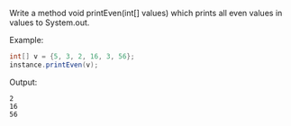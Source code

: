 Write a method void printEven(int[] values) which prints all even values in values to System.out.

Example:

```java
int[] v = {5, 3, 2, 16, 3, 56};
instance.printEven(v);
```

Output:
```
2
16
56
```